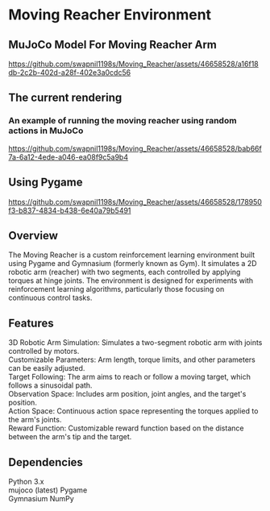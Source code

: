 # Moving Reacher Environment

## MuJoCo Model For Moving Reacher Arm


https://github.com/swapnil1198s/Moving_Reacher/assets/46658528/a16f18db-2c2b-402d-a28f-402e3a0cdc56



## The current rendering  
### An example of running the moving reacher using random actions in MuJoCo

https://github.com/swapnil1198s/Moving_Reacher/assets/46658528/bab66f7a-6a12-4ede-a046-ea08f9c5a9b4


## Using Pygame
https://github.com/swapnil1198s/Moving_Reacher/assets/46658528/178950f3-b837-4834-b438-6e40a79b5491


## Overview
The Moving Reacher is a custom reinforcement learning environment built using Pygame and Gymnasium (formerly known as Gym). It simulates a 2D robotic arm (reacher) with two segments, each controlled by applying torques at hinge joints. The environment is designed for experiments with reinforcement learning algorithms, particularly those focusing on continuous control tasks.

## Features
3D Robotic Arm Simulation: Simulates a two-segment robotic arm with joints controlled by motors.  
Customizable Parameters: Arm length, torque limits, and other parameters can be easily adjusted.  
Target Following: The arm aims to reach or follow a moving target, which follows a sinusoidal path.  
Observation Space: Includes arm position, joint angles, and the target's position.  
Action Space: Continuous action space representing the torques applied to the arm's joints.  
Reward Function: Customizable reward function based on the distance between the arm's tip and the target.  

## Dependencies  
Python 3.x  
mujoco (latest)
Pygame  
Gymnasium 
NumPy  
